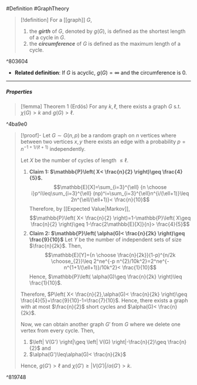 #Definition #GraphTheory 

> [!definition]
> For a [[graph]] $G$,
> 1.  the ***girth*** of $G$, denoted by $g(G)$, is defined as the shortest length of a cycle in $G$.
> 2. the ***circumference*** of $G$ is defined as the maximum length of a cycle. 

^803604

- **Related definition**: If $G$ is acyclic, $g(G)=\infty$ and the circumference is 0. 

---
##### Properties
> [!lemma] Theorem 1 (Erdös)
> For any $k,\ell$, there exists a graph $G$ s.t. $\chi(G)>k$ and $g(G)>\ell$.

^4ba9e0

> [!proof]-
> Let $G \sim G(n,p)$ be a random graph on $n$ vertices where between two vertices $x,y$ there exists an edge with a probability $p=n^{-1+1/(\ell+1)}$ independently.
> 
> Let $X$ be the number of cycles of length $\leq \ell$.
> 1. **Claim 1: $\mathbb{P}\left( X< \frac{n}{2} \right)\geq \frac{4}{5}$.**
>     $$\mathbb{E}[X]=\sum_{i=3}^{\ell} {n \choose i}p^i\leq\sum_{i=3}^{\ell} (np)^i=\sum_{i=3}^{\ell}n^{i/(\ell+1)}\leq 2n^{\ell/(\ell+1)}< \frac{n}{10}$$Therefore, by [[Expected Value|Markov]], $$\mathbb{P}\left( X< \frac{n}{2} \right)=1-\mathbb{P}\left( X\geq \frac{n}{2} \right)\geq 1-\frac{2\mathbb{E}[X]}{n}> \frac{4}{5}$$
>  2. **Claim 2: $\mathbb{P}\left( \alpha(G)< \frac{n}{2k} \right)\geq \frac{9}{10}$**
> 	Let $Y$ be the number of independent sets of size $\frac{n}{2k}$. Then, $$\mathbb{E}[Y]={n \choose \frac{n}{2k}}(1-p)^{n/2k \choose_{2}}\leq 2^ne^{-p n^{2}/10k^2}=2^ne^{-n^{1+1/(\ell+1)}/10k^2}< \frac{1}{10}$$ Hence, $\mathbb{P}\left( \alpha(G)\geq \frac{n}{2k} \right)\leq \frac{1}{10}$. 
>
> Therefore, $P\left( X< \frac{n}{2},\alpha(G)< \frac{n}{2k} \right)\geq \frac{4}{5}+\frac{9}{10}-1=\frac{7}{10}$. Hence, there exists a graph with at most $\frac{n}{2}$ short cycles and $\alpha(G)< \frac{n}{2k}$. 
> 
> Now, we can obtain another graph $G'$ from $G$ where we delete one vertex from every cycle. Then, 
> 1. $\left| V(G') \right|\geq \left| V(G) \right|-\frac{n}{2}\geq \frac{n}{2}$ and
> 2. $\alpha(G')\leq\alpha(G)< \frac{n}{2k}$
>    
>  Hence, $g(G')> \ell$ and $\chi(G')\geq \left| V(G') \right|/\alpha(G')>k$.
>

^819748
